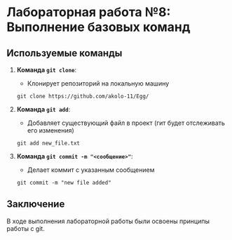 # Лабораторная работа №8: Выполнение базовых команд

## Используемые команды

1. **Команда `git clone`**:
   - Клонирует репозиторий на локальную машину
   ```console
   git clone https://github.com/akolo-11/Egg/
   ```

2. **Команда `git add`**:
   - Добавляет существующий файл в проект (гит будет отслеживать его изменения)
   ```console
   git add new_file.txt
   ```

3. **Команда `git commit -m "<сообщение>"`**:
   - Делает коммит с указанным сообщением
   ```console
   git commit -m "new file added"
   ```

## Заключение
В ходе выполнения лабораторной работы были освоены принципы работы с git.
